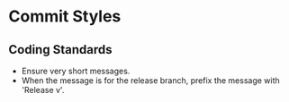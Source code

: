 # Commit Styles

## Coding Standards

- Ensure very short messages.
- When the message is for the release branch, prefix the message with 'Release v'.
